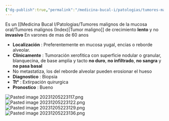 ```yaml
---
{"dg-publish":true,"permalink":"/medicina-bucal-i/patologias/tumores-malignos-de-la-mucosa-oral/derivados-del-epitelio/carcinoma-verrugoso-de-ackerman/"}
---
```


Es un [[Medicina Bucal I/Patologias/Tumores malignos de la mucosa oral/Tumores malignos (Index)\|Tumor maligno]] de crecimiento **lento** y no **invasivo**
En varones de mas de 60 anos

- **Localización** : Preferentemente en mucosa yugal, encias o reborde alveolar.
- **Clinicamente** : Tumoración xerofitica con superficie nodular o granular, blanquecina, de base amplia y tacto **no duro**, **no infiltrado**, **no sangra** y **no pasa basal**
- No metastatiza, los del reborde alveolar pueden erosionar el hueso
- **Diagnostico** : Biopsia
- **Tt°** : Extirpación quirurgica
- **Pronostico** : Bueno

![Pasted image 20231205223117.png](/img/user/Cirugia%20Bucal%20I/Medias/Pasted%20image%2020231205223117.png)
![Pasted image 20231205223122.png](/img/user/Cirugia%20Bucal%20I/Medias/Pasted%20image%2020231205223122.png)
![Pasted image 20231205223129.png](/img/user/Cirugia%20Bucal%20I/Medias/Pasted%20image%2020231205223129.png)
![Pasted image 20231205223136.png](/img/user/Cirugia%20Bucal%20I/Medias/Pasted%20image%2020231205223136.png)
